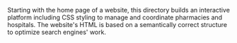 Starting with the home page of a website, this directory builds an interactive platform including CSS styling to manage and coordinate pharmacies and hospitals. The website's HTML is based on a semantically correct structure to optimize search engines' work.

